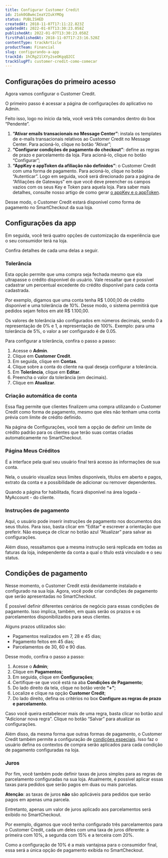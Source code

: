 ```yaml
---
title: Configurar Customer Credit 
id: 21ok0GBwmcIeaY2IukYMOg
status: PUBLISHED
createdAt: 2018-11-07T17:11:22.823Z
updatedAt: 2022-01-07T13:30:23.058Z
publishedAt: 2022-01-07T13:30:23.058Z
firstPublishedAt: 2018-11-07T17:23:16.520Z
contentType: trackArticle
productTeam: Financial
slug: configurando-a-app
trackId: 1hCRg21lXYy2seOKgqQ2CC
trackSlugPT: customer-credit-como-comecar
---
```


## Configurações do primeiro acesso

Agora vamos configurar o Customer Credit. 

O primeiro passo é acessar a página de configurações do aplicativo no Admin. 

Feito isso, logo no início da tela, você verá três comandos dentro do box “Pendente”.

1. __“Ativar emails transacionais no Message Center”__: instala os templates de e-mails transacionais relativos ao Customer Credit no Message Center. Para acioná-lo, clique no botão “Ativar”;
2. __“Configurar condições de pagamento do checkout”__: define as regras de prazo e parcelamento da loja. Para acioná-lo, clique no botão “Configurar”;
3. __“AppKey e appToken da afiliação não definidos”__:  o Customer Credit com uma forma de pagamento. Para acioná-lo, clique no botão “Autenticar”. Logo em seguida, você será direcionado para a página de “Afiliações de Gateways” em que você deve preencher os campos vazios com os seus Key e Token para aquela loja. Para saber mais detalhes, consulte nosso artigo de como gerar [o appKey e o appToken](https://help.vtex.com/pt/tutorial/creating-appkeys-and-apptokens-to-authenticate-integrations--43tQeyQJgAKGEuCqQKAOI2 "o appKey e o appToken"). 

Desse modo, o Customer Credit estará disponível como forma de pagamento no SmartCheckout da sua loja.

## Configurações da app 

Em seguida, você terá quatro opções de customização da experiência que o seu consumidor terá na loja. 

Confira detalhes de cada uma delas a seguir.

### Tolerância

Esta opção permite que uma compra seja fechada mesmo que ela ultrapasse o crédito disponível do usuário. Vale ressaltar que é possível cadastrar um percentual excedente do crédito disponível para cada conta cadastrada.

Por exemplo, digamos que uma conta tenha R$ 1.000,00 de crédito disponível e uma tolerância de 10%. Desse modo, o sistema permitirá que pedidos sejam feitos em até R$ 1.100,00.

<div class="alert alert-warning">
Os valores de tolerância são configurados em números decimais, sendo 0 a representação de 0% e 1, a representação de 100%. Exemplo: para uma tolerância de 5%, o valor a ser configurado é de 0.05.
</div>

Para configurar a tolerância, confira o passo a passo:

1. Acesse o __Admin__.
2. Clique em __Customer Credit__.
3. Em seguida, clique em __Contas__.
4. Clique sobre a conta do cliente na qual deseja configurar a tolerância.
5. Em __Tolerância__, clique em __Editar__.
6. Preencha o valor da tolerância (em decimais).
7. Clique em __Atualizar__.

### Criação automática de conta 

Essa flag permite que clientes finalizem uma compra utilizando o Customer Credit como forma de pagamento, mesmo que eles não tenham uma conta prévia com limite de crédito definido. 

Na página de Configurações, você tem a opção de definir um limite de crédito padrão para os clientes que terão suas contas criadas automaticamente no SmartCheckout.

### Página Meus Créditos

É a interface pela qual seu usuário final terá acesso às informações de sua conta.

Nela, o usuário visualiza seus limites disponíveis, títulos em aberto e pagos, extrato da conta e a possibilidade de adicionar ou remover dependentes. 

Quando a página for habilitada, ficará disponível na área logada - MyAccount - do cliente.

### Instruções de pagamento  

Aqui, o usuário pode inserir instruções de pagamento nos documentos dos seus títulos. Para isso, basta clicar em “Editar” e escrever a orientação que preferir. Não esqueça de clicar no botão azul “Atualizar” para salvar as configurações.

Além disso, ressaltamos que a mesma instrução será replicada em todas as faturas da loja, independente da conta a qual o título está vinculado e o seu status.

## Condições de pagamento 

Nesse momento, o Customer Credit está devidamente instalado e configurado na sua loja. Agora, você pode criar condições de pagamento que serão apresentadas no SmartCheckout.

É possível definir diferentes cenários de negócio para essas condições de pagamento. Isso implica, também, em quais serão os prazos e os parcelamentos disponibilizados para seus clientes. 

Alguns prazos utilizados são:

- Pagamentos realizados em 7, 28 e 45 dias;
- Pagamento feitos em 45 dias; 
- Parcelamentos de 30, 60 e 90 dias. 

Desse modo, confira o passo a passo:

1. Acesse o __Admin__;
2. Clique em __Pagamentos__;
3. Em seguida, clique em __Configurações__;
4. Certifique-se que você está na aba __Condições de Pagamento__;
5. Do lado direito da tela, clique no botão verde __“+”__;
6. Localize e clique na opção __Customer Credit__;
7. Do lado direito, defina os critérios no box __Configure as regras de prazo e parcelamento__.

Caso você queira estabelecer mais de uma regra, basta clicar no botão azul “Adicionar nova regra”. Clique no botão “Salvar” para atualizar as configurações.

Além disso, da mesma forma que outras formas de pagamento, o Customer Credit também permite a configuração de [condições especiais](https://help.vtex.com/pt/tutorial/condicoes-especiais?locale=pt "condições especiais"). Isso faz o usuário defina os contextos de compra serão aplicados para cada condição de pagamento configuradas na loja.

### Juros

Por fim, você também pode definir taxas de juros simples para as regras de parcelamento configuradas na sua loja. Atualmente, é possível aplicar essas taxas para pedidos que serão pagos em duas ou mais parcelas.

<div class="alert alert-warning">
<strong>Atenção</strong>: as taxas de juros <strong>não</strong> são aplicáveis para pedidos que serão pagos em apenas uma parcela.
</div>  

Entretanto, apenas um valor de juros aplicado aos parcelamentos será exibido no SmartCheckout.

Por exemplo, digamos que você tenha configurado três parcelamentos para o Customer Credit, cada um deles com uma taxa de juros diferente: a primeira com 10%, a segunda com 15% e a terceira com 20%.

Como a configuração de 10% é a mais vantajosa para o consumidor final, essa será a única opção de pagamento exibida no SmartCheckout.

